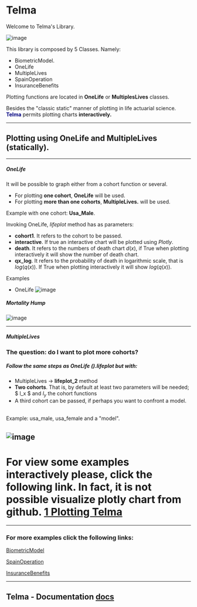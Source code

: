 # Telma

Welcome to Telma's Library.

![image](https://user-images.githubusercontent.com/67124439/126873444-3ee1e47d-f833-42da-bb75-6c4818c94c66.png)

This library is composed by 5 Classes. Namely:

* BiometricModel.
* OneLife
* MultipleLives
* SpainOperation
* InsuranceBenefits

Plotting functions are located in **OneLife** or **MultiplesLives** classes.

Besides the "classic static" manner of plotting in life actuarial science. **<font color='navy'>Telma</font>** permits plotting charts **interactively.**

---
## Plotting using OneLife and MultipleLives (statically).
---

##### OneLife
It will be possible to graph either from a cohort function or several. <br>
* For plotting **one cohort**,  **OneLife** will be used.<br>
* For plotting **more than one cohorts**, **MultipleLives.** will be used. <br>

Example with one cohort: **Usa_Male**.


Invoking OneLife, *lifeplot* method has as parameters:
* **cohort1**. It refers to the cohort to be passed.
* **interactive**. If true an interactive chart will be plotted using *Plotly*.
* **death**. It refers to the numbers of death chart $d(x)$, if True when plotting interactively it will show the number of death chart.
* **qx_log**. It refers to the probability of death in logarithmic scale, that is $log(q(x))$. If True when plotting interactively it will show $log(q(x))$.

Examples
* OneLife
![image](https://user-images.githubusercontent.com/67124439/126873650-ccbee964-f0c1-4ff0-aaef-117e811b8687.png)

##### Mortality Hump

![image](https://user-images.githubusercontent.com/67124439/126873678-74dd3518-78e4-4265-8c1a-fac9d3fdc5da.png)

---

##### MultipleLives

### The question: do I want to plot more cohorts?
##### Follow the same steps as OneLife ().lifeplot but with:

* MultipleLives $\rightarrow$ **lifeplot_2** method
* **Two cohorts**. That is, by default at least two parameters will be needed; $ l_x $ and $l_y$ the cohort functions 
* A third cohort can be passed, if perhaps you want to confront a model.

<br> Example: usa_male, usa_female and a "model".


![image](https://user-images.githubusercontent.com/67124439/126873575-399c4389-3696-48fc-9986-c15a3d094b61.png)
---
# For view some examples interactively please, click the following link. In fact, it is not possible visualize plotly chart from github. [1 Plotting Telma](https://nbviewer.jupyter.org/github/Joevalencia/telma/blob/main/1%20Plotting-example.ipynb)
---
### For more examples click the following links:

[BiometricModel](https://github.com/Joevalencia/telma/blob/main/2%20Biometric%20Model%20-%20example.ipynb)

[SpainOperation](https://github.com/Joevalencia/telma/blob/main/3%20SpainOperation%20-%20example.ipynb)

[InsuranceBenefits](https://github.com/Joevalencia/telma/blob/main/4%20Insurance%20Benefits%20-%20example.ipynb)

---
Telma - Documentation [docs](https://htmlpreview.github.io/?https://github.com/Joevalencia/telma/blob/main/telma%20docs.html)
---
